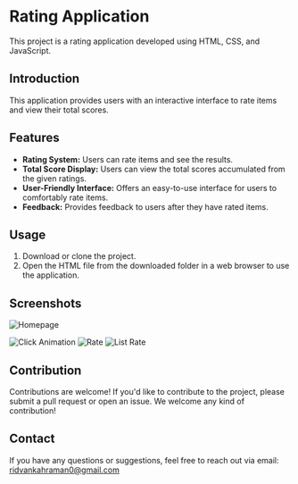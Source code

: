# Rating Application

This project is a rating application developed using HTML, CSS, and JavaScript.

## Introduction

This application provides users with an interactive interface to rate items and view their total scores.

## Features

- **Rating System:** Users can rate items and see the results.
- **Total Score Display:** Users can view the total scores accumulated from the given ratings.
- **User-Friendly Interface:** Offers an easy-to-use interface for users to comfortably rate items.
- **Feedback:** Provides feedback to users after they have rated items.

## Usage

1. Download or clone the project.
2. Open the HTML file from the downloaded folder in a web browser to use the application.

## Screenshots

![Homepage](https://user-images.githubusercontent.com/97099484/163158143-1f4a6613-47a3-4751-9e2d-5408ac9c5725.png)

![Click Animation](https://user-images.githubusercontent.com/97099484/163158155-08a1fc8d-2a18-4c9c-9519-d507074ed11c.png)
![Rate](https://user-images.githubusercontent.com/97099484/163158164-009ae13c-255d-4d10-ba6b-b69881962281.png)
![List Rate](https://user-images.githubusercontent.com/97099484/163158169-0753031b-7dad-4eaa-ab1a-fe5eac6ed89f.png)

## Contribution

Contributions are welcome! If you'd like to contribute to the project, please submit a pull request or open an issue. We welcome any kind of contribution!

## Contact

If you have any questions or suggestions, feel free to reach out via email: ridvankahraman0@gmail.com
